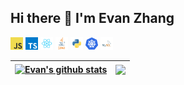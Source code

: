 ## Hi there 👋 I'm Evan Zhang

<code><img height="20" alt="javascript" src="https://raw.githubusercontent.com/github/explore/80688e429a7d4ef2fca1e82350fe8e3517d3494d/topics/javascript/javascript.png"></code>
<code><img height="20" alt="typescript" src="https://raw.githubusercontent.com/github/explore/80688e429a7d4ef2fca1e82350fe8e3517d3494d/topics/typescript/typescript.png"></code>
<code><img height="20" alt="react" src="https://raw.githubusercontent.com/github/explore/80688e429a7d4ef2fca1e82350fe8e3517d3494d/topics/react/react.png"></code>
<code><img height="20" alt="java" src="https://raw.githubusercontent.com/github/explore/379d49236d826364be968345e0a085d044108cff/topics/java/java.png"></code>
<code><img height="20" alt="python" src="https://raw.githubusercontent.com/github/explore/06c46459e7947d8f94e0109e5c3f15a57a5d650c/topics/python/python.png"></code>
<code><img height="20" alt="kubernetes" src="https://raw.githubusercontent.com/github/explore/01ea2a586e5da744792d0ccfce2f68b861f29301/topics/kubernetes/kubernetes.png"></code>
<code><img height="20" alt="mysql" src="https://raw.githubusercontent.com/github/explore/37c71fdca4e12086faf8c7009793d2eb588c914e/topics/mysql/mysql.png"></code>
    


| <a href="https://github.com/zhangdout/github-readme-stats"><img align="center" src="https://github-readme-stats.vercel.app/api?username=zhangdout&show_icons=true&include_all_commits=true&theme=buefy&hide_border=true" alt="Evan's github stats" /></a> | <a href="https://github.com/zhangdout/github-readme-stats"><img align="center" src="https://github-readme-stats.vercel.app/api/top-langs/?username=zhangdout&layout=compact&theme=buefy&hide_border=true" /></a> |
| ------------- | ------------- |
